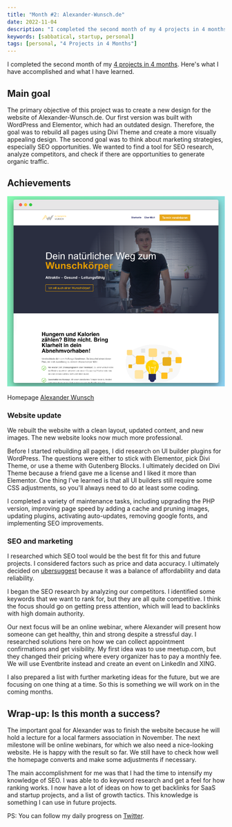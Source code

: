 ```yaml
---
title: "Month #2: Alexander-Wunsch.de"
date: 2022-11-04
description: "I completed the second month of my 4 projects in 4 months. Here's what I accomplished and what I learned."
keywords: [sabbatical, startup, personal]
tags: [personal, "4 Projects in 4 Months"]
---
```


I completed the second month of my [4 projects in 4 months](/blog/2022-08-10-4-projects-in-4-months/). Here's what I have accomplished and what I have learned.

## Main goal
The primary objective of this project was to create a new design for the website of Alexander-Wunsch.de. Our first version was built with WordPress and Elementor, which had an outdated design. Therefore, the goal was to rebuild all pages using Divi Theme and create a more visually appealing design. The second goal was to think about marketing strategies, especially SEO opportunities. We wanted to find a tool for SEO research, analyze competitors, and check if there are opportunities to generate organic traffic.

## Achievements
![alexander-wunsch.de new website](./assets/2022-10-30/alexander-wunsch-homepage.png)
<p class="text-center">Homepage <a href="https://alexander-wunsch.de" target="_blank">Alexander Wunsch</a></p>

### Website update
We rebuilt the website with a clean layout, updated content, and new images. The new website looks now much more professional.

Before I started rebuilding all pages, I did research on UI builder plugins for WordPress. The questions were either to stick with Elementor, pick Divi Theme, or use a theme with Gutenberg Blocks. I ultimately decided on Divi Theme because a friend gave me a license and I liked it more than Elementor. One thing I've learned is that all UI builders still require some CSS adjustments, so you'll always need to do at least some coding.

I completed a variety of maintenance tasks, including upgrading the PHP version, improving page speed by adding a cache and pruning images, updating plugins, activating auto-updates, removing google fonts, and implementing SEO improvements.


### SEO and marketing
I researched which SEO tool would be the best fit for this and future projects. I considered factors such as price and data accuracy. I ultimately decided on [ubersuggest](https://neilpatel.com/de/ubersuggest/) because it was a balance of affordability and data reliability.

I began the SEO research by analyzing our competitors. I identified some keywords that we want to rank for, but they are all quite competitive. I think the focus should go on getting press attention, which will lead to backlinks with high domain authority.

Our next focus will be an online webinar, where Alexander will present how someone can get healthy, thin and strong despite a stressful day. I researched solutions here on how we can collect appointment confirmations and get visibility. My first idea was to use meetup.com, but they changed their pricing where every organizer has to pay a monthly fee. We will use Eventbrite instead and create an event on LinkedIn and XING.

I also prepared a list with further marketing ideas for the future, but we are focusing on one thing at a time. So this is something we will work on in the coming months. 

## Wrap-up: Is this month a success?
The important goal for Alexander was to finish the website because he will hold a lecture for a local farmers association in November. The next milestone will be online webinars, for which we also need a nice-looking website. He is happy with the result so far. We still have to check how well the homepage converts and make some adjustments if necessary.

The main accomplishment for me was that I had the time to intensify my knowledge of SEO. I was able to do keyword research and get a feel for how ranking works. I now have a lot of ideas on how to get backlinks for SaaS and startup projects, and a list of growth tactics. This knowledge is something I can use in future projects.


PS: You can follow my daily progress on [Twitter](https://twitter.com/m91michel).